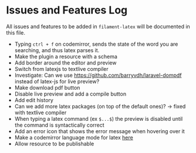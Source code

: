 # Issues and Features Log

All issues and features to be added in `filament-latex` will be documented in this file.

- Typing `ctrl + f` on codemirror, sends the state of the word you are searching, and thus latex parses it.
- Make the plugin a resource with a schema
- Add border around the editor and preview
- Switch from latexjs to textlive compiler
- Investigate: Can we use https://github.com/barryvdh/laravel-dompdf instead of latex-js for live preview?
- Make download pdf button
- Disable live preview and add a compile button
- Add edit history
- Can we add more latex packages (on top of the default ones)? -> fixed with textlive compiler
- When typing a latex command (ex `$...$`) the preview is disabled until the command is syntactically correct
- Add an error icon that shows the error message when hovering over it
- Make a codemirror language mode for latex [here](https://codemirror.net/examples/lang-package/)
- Allow resource to be publishable

